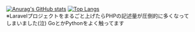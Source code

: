 [![Anurag's GitHub stats](https://github-readme-stats.vercel.app/api?username=KLag-SF)](https://github.com/anuraghazra/github-readme-stats)
[![Top Langs](https://github-readme-stats.vercel.app/api/top-langs/?username=KLag-SF&hide=blade)](https://github.com/anuraghazra/github-readme-stats)  
※Laravelプロジェクトをまるごと上げたらPHPの記述量が圧倒的に多くなってしまいました(泣) GoとかPythonをよく触ってます
